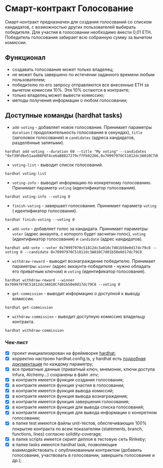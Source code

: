 # Смарт-контракт Голосование

Смарт-контракт предназначен для создания голосований со списком кандидатов, с
возможностью других пользователей выбирать победителя. Для участия в голосовании
необходимо внести 0,01 ETH. Победитель голосования забирает всю собранную сумму
за вычетом комиссии.

## Функционал

- создавать голосование может только владелец;
- не может быть завершено по истечении заданного времени любым пользователем;
- победителю по его запросу отправляются все внесенные ETH за вычетом комиссии
  10%. Эти 10% остаются в контракте;
- только владелец может вывести комиссию;
- методы получения информации о любом голосовании;

## Доступные команды (hardhat tasks)

- `add-voting` - добавляет новое голосование. Принимает параметры `duration` (
  продолжительность голосования в секундах), `title` (заголовок голосования)
  и `candidates` (адреса кандидатов, разделённые запятыми).

```
hardhat add-voting --duration 60 --title "My voting" --candidates "0xf39Fd6e51aad88F6F4ce6aB8827279cffFb92266,0x70997970C51812dc3A010C7d01b50e0d17dc79C8,0x3C44CdDdB6a900fa2b585dd299e03d12FA4293BC"
```

- `voting-list` - выводит список голосований.

```
hardhat voting-list
```

- `voting-info` - выводит информацию по конкретному голосованию. Принимает
  параметр `voting` (идентификатор голосования).

```
hardhat voting-info --voting 0
```

- `finish-voting` - завершает голосование. Принимает параметр `voting` (
  идентификатор голосования).

```
hardhat finish-voting --voting 0
```

- `add-vote` - добавляет голос за кандидата. Принимает параметры: `voter` (адрес
  аккаунта, с которого будет засчитан голос), `voting` (идентификатор
  голосования) и `candidate` (адрес кандидатов).

```
hardhat add-vote --voter 0x70997970c51812dc3a010c7d01b50e0d17dc79c8 --voting 0 --candidate 0x70997970C51812dc3A010C7d01b50e0d17dc79C8
```

- `withdraw-reward` - выводит вознаграждение победителю. Принимает
  параметры: `winner` (адрес аккаунта-победителя - нужно обладать его приватным
  ключом) и `voting` (идентификатор голосования).

```
hardhat withdraw-reward --winner 0x70997970C51812dc3A010C7d01b50e0d17dc79C8 --voting 0
```

- `get-commission` - выводит информацию о доступной к выводу комиссии.

```
hardhat get-commission
```

- `withdraw-commission` - выводит доступную комиссию владельцу контракта.

```
hardhat withdraw-commission
```

### Чек-лист

- [x] проект инициализирован на фреймворке [hardhat](https://hardhat.org/);
- [x] корректно настроен hardhat.config.ts, у hardhat
  есть [подробная документация](https://hardhat.org/config/) по каждому
  параметру;
- [x] все приватные данные (приватный ключ, мнемоник, ключи доступа Infura,
  Alchemy...) сохранены в файл .env;
- [x] в контракте имеется функция создания голосования;
- [x] в контракте имеется функция участия в голосовании;
- [x] в контракте имеется функция вывода комиссий;
- [x] в контракте имеется функция вывода вознаграждения;
- [x] в контракте имеется функция завершения голосования;
- [x] в контракте имеется функция для вывода списка голосований;
- [x] в контракте имеется функция для вывода информации о конкретном
  голосовании;
- [x] в папке test имеются файлы unit-тестов, обеспечивающих 100% покрытие
  контракта по всем показателям (statements, branch, functions, lines) согласно
  solidity-coverage;
- [x] в папке scripts имеется скрипт деплоя в тестовую сеть Rinkeby;
- [x] в папке tasks имеются hardhat task, позволяющие взаимодействовать с
  опубликованным контрактом (добавить голосование, участвовать в голосовании,
  завершить голосование и др.);
